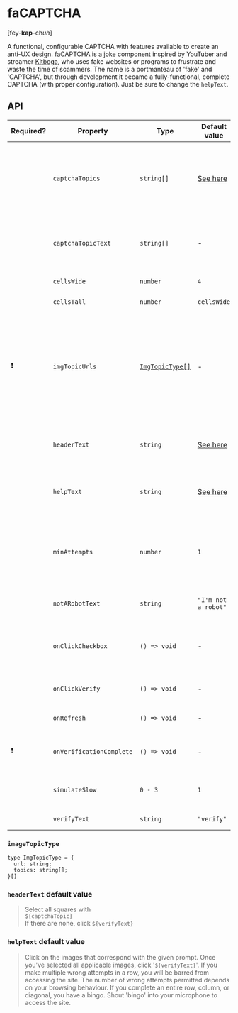 # faCAPTCHA
[fey-**kap**-ch*uh*] 

A functional, configurable CAPTCHA with features available to create an anti-UX design. faCAPTCHA is a joke component inspired by YouTuber and streamer [Kitboga](https://www.youtube.com/c/KitbogaShow), who uses fake websites or programs to frustrate and waste the time of scammers. The name is a portmanteau of 'fake' and 'CAPTCHA', but through development it became a fully-functional, complete CAPTCHA (with proper configuration). Just be sure to change the `helpText`.


## API

| Required?  | Property          | Type         | Default value | Description |
| ---------- | ----------------- | ------------ | ------------- | ----------- |
|           | `captchaTopics`    | `string[]`   | [See here](https://github.com/dylandbl/faCAPTCHA/blob/main/src/lib/utils/stringsToFind.ts) | Topics displayed at the top of the CAPTCHA. If not defined, a pseudorandomly selected default value will be used. | 
|           | `captchaTopicText` | `string[]`   | -           | Array of topics to be displayed in the CAPTCHA header. Does not work with `headerText`. |
|           | `cellsWide`        | `number`     | `4`         | Number of cells in each row. |
|           | `cellsTall`        | `number`     | `cellsWide` | Number of cells in each column. |
|   ❗       | `imgTopicUrls`     | [`ImgTopicType[]`](#imagetopictype) | -             | Array of image URLs with associated tags. Tags are case-sensitive and compared to the topic selected from `captchaTopics`. The images will be displayed in order. |
|           | `headerText`       | `string`     | [See here](#headertext-default-value) | Used in place of the CAPTCHA header text. Overrides `captchaTopic`.
|           | `helpText`         | `string`     | [See here](#helptext-default-value) | Used in place of the default help text, shown when the '?' icon is clicked. |
|           | `minAttempts`      | `number`     | `1`         | Minimum number of required attempts, regardless of whether the attempts are correct or not. |
|           | `notARobotText`    | `string`     | `"I'm not a robot"` | Used in place of the "I'm not a robot" text. |
|           | `onClickCheckbox`  | `() => void` | -           | Called on clicking the checkbox, does not execute if the CAPTCHA popup is open. |
|           | `onClickVerify`    | `() => void` | -           | Called on clicking the 'Verify' button. |
|           | `onRefresh`        | `() => void` | -           | Called on clicking the refresh icon. |
|   ❗       | `onVerificationComplete` | `() => void` | -     | Called on successful verification completion. |
|           | `simulateSlow`     | `0 - 3`      | `1`         | Simulates a slow internet connection speed. |
|           | `verifyText`       | `string`     | `"verify"`  | Text for the 'Verify' button. |

### `imageTopicType`
```TS
type ImgTopicType = {
  url: string;
  topics: string[];
}[]
```

### `headerText` default value

> Select all squares with <br>
> `${captchaTopic}` <br>
> If there are none, click `${verifyText}` <br>

### `helpText` default value
> Click on the images that correspond with the given prompt. Once you've selected all applicable images, click '`${verifyText}`'. If you make multiple wrong attempts in a row, you will be barred from accessing the site. The number of wrong attempts permitted depends on your browsing behaviour. If you complete an entire row, column, or diagonal, you have a bingo. Shout 'bingo' into your microphone to access the site.

